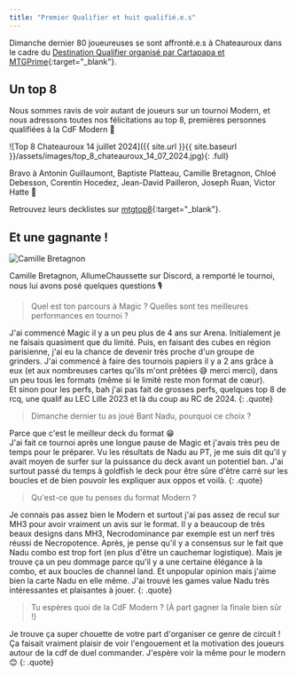 ```yaml
---
title: "Premier Qualifier et huit qualifié.e.s"
---
```


Dimanche dernier 80 joueureuses se sont affronté.e.s à Chateauroux dans le cadre du [Destination Qualifier organisé par Cartapapa et MTGPrime](https://www.facebook.com/MTGPrime/posts/pfbid02tbXhbX8XNhRqhHB6mdSmDVeVihH2un3VAKzmA9EpkRTrMVKF7h7RuimqsHyDHTdil){:target="_blank"}.

## Un top 8

Nous sommes ravis de voir autant de joueurs sur un tournoi Modern, et nous adressons toutes nos félicitations au top 8, premières personnes qualifiées à la CdF Modern 🎉

![Top 8 Chateauroux 14 juillet 2024]({{ site.url }}{{ site.baseurl }}/assets/images/top_8_chateauroux_14_07_2024.jpg){: .full}

Bravo à Antonin Guillaumont, Baptiste Platteau, Camille Bretagnon, Chloé Debesson, Corentin Hocedez, Jean-David Pailleron, Joseph Ruan, Victor Hatte 👏

Retrouvez leurs decklistes sur [mtgtop8](https://www.mtgtop8.com/event?e=57423&f=MO){:target="_blank"}.

## Et une gagnante !

<p class="text-align-center"><img src="{{ site.url }}{{ site.baseurl }}/assets/images/camille_bretagnon_photo.webp" alt="Camille Bretagnon" /></p>

Camille Bretagnon, AllumeChaussette sur Discord, a remporté le tournoi, nous lui avons posé quelques questions 🎙️

> Quel est ton parcours à Magic ? Quelles sont tes meilleures performances en tournoi ?

J'ai commencé Magic il y a un peu plus de 4 ans sur Arena. Initialement je ne faisais quasiment que du limité. Puis, en faisant des cubes en région parisienne, j'ai eu la chance de devenir très proche d'un groupe de grinders. J'ai commencé à faire des tournois papiers il y a 2 ans grâce à eux (et aux nombreuses cartes qu'ils m'ont prêtées 😅 merci merci), dans un peu tous les formats (même si le limité reste mon format de cœur).  
Et sinon pour les perfs, bah j'ai pas fait de grosses perfs, quelques top 8 de rcq, une qualif au LEC Lille 2023 et là du coup au RC de 2024.
{: .quote}

> Dimanche dernier tu as joué Bant Nadu, pourquoi ce choix ?

Parce que c'est le meilleur deck du format 😁  
J'ai fait ce tournoi après une longue pause de Magic et j'avais très peu de temps pour le préparer. Vu les résultats de Nadu au PT, je me suis dit qu'il y avait moyen de surfer sur la puissance du deck avant un potentiel ban. J'ai surtout passé du temps à goldfish le deck pour être sûre d'être carré sur les boucles et de bien pouvoir les expliquer aux oppos et voilà.
{: .quote}

> Qu'est-ce que tu penses du format Modern ?

Je connais pas assez bien le Modern et surtout j'ai pas assez de recul sur MH3 pour avoir vraiment un avis sur le format. Il y a beaucoup de très beaux designs dans MH3, Necrodominance par exemple est un nerf très réussi de Necropotence. Après, je pense qu'il y a consensus sur le fait que Nadu combo est trop fort (en plus d'être un cauchemar logistique). Mais je trouve ça un peu dommage parce qu'il y a une certaine élégance à la combo, et aux boucles de channel land. Et unpopular opinion mais j'aime bien la carte Nadu en elle même. J'ai trouvé les games value Nadu très intéressantes et plaisantes à jouer.
{: .quote}

> Tu espères quoi de la CdF Modern ? (À part gagner la finale bien sûr !)

Je trouve ça super chouette de votre part d'organiser ce genre de circuit ! Ça faisait vraiment plaisir de voir l'engouement et la motivation des joueurs autour de la cdf de duel commander. J'espère voir la même pour le modern 😊
{: .quote}
